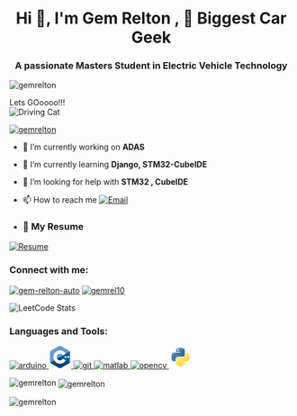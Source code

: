 <h1 align="center">Hi 👋, I'm Gem Relton , 🚗 Biggest Car Geek</h1>
<h3 align="center">A passionate Masters Student in Electric Vehicle Technology</h3>

<p align="left"> <img src="https://komarev.com/ghpvc/?username=gemrelton&label=Profile%20views&color=0e75b6&style=flat" alt="gemrelton" /> </p> 

Lets GOoooo!!!  
![Driving Cat](https://media.tenor.com/uB6486L-xFMAAAAM/cat-driving-serious.gif)

<p align="left"> <a href="https://github.com/ryo-ma/github-profile-trophy"><img src="https://github-profile-trophy.vercel.app/?username=gemrelton" alt="gemrelton" /></a> </p>

- 🔭 I’m currently working on **ADAS**

- 🌱 I’m currently learning **Django, STM32-CubeIDE**

- 🤝 I’m looking for help with **STM32 , CubeIDE**

- 📫 How to reach me    [![Email](https://img.icons8.com/ios-filled/30/ffffff/gmail.png)](mailto:reltongem@gmail.com)  


- ### 📄 My Resume  
[![Resume](https://img.icons8.com/ios-filled/50/ffffff/resume.png)](https://drive.google.com/file/d/1Hvmr7gvJQaMtxmaOr5ikyKE8qlebqLVk/view?usp=drive_link)  


<h3 align="left">Connect with me:</h3>
<p align="left">
<a href="https://linkedin.com/in/gem-relton-auto" target="blank"><img align="center" src="https://raw.githubusercontent.com/rahuldkjain/github-profile-readme-generator/master/src/images/icons/Social/linked-in-alt.svg" alt="gem-relton-auto" height="30" width="40" /></a>
<a href="https://www.leetcode.com/gemrel10" target="blank"><img align="center" src="https://raw.githubusercontent.com/rahuldkjain/github-profile-readme-generator/master/src/images/icons/Social/leet-code.svg" alt="gemrel10" height="30" width="40" /></a>
</p>

![LeetCode Stats](https://leetcard.jacoblin.cool/gemrel10?theme=dark&font=Marcellus&ext=contest)

<h3 align="left">Languages and Tools:</h3>
<p align="left"> <a href="https://www.arduino.cc/" target="_blank" rel="noreferrer"> <img src="https://cdn.worldvectorlogo.com/logos/arduino-1.svg" alt="arduino" width="40" height="40"/> </a> <a href="https://www.w3schools.com/cpp/" target="_blank" rel="noreferrer"> <img src="https://raw.githubusercontent.com/devicons/devicon/master/icons/cplusplus/cplusplus-original.svg" alt="cplusplus" width="40" height="40"/> </a> <a href="https://git-scm.com/" target="_blank" rel="noreferrer"> <img src="https://www.vectorlogo.zone/logos/git-scm/git-scm-icon.svg" alt="git" width="40" height="40"/> </a> <a href="https://www.mathworks.com/" target="_blank" rel="noreferrer"> <img src="https://upload.wikimedia.org/wikipedia/commons/2/21/Matlab_Logo.png" alt="matlab" width="40" height="40"/> </a> <a href="https://opencv.org/" target="_blank" rel="noreferrer"> <img src="https://www.vectorlogo.zone/logos/opencv/opencv-icon.svg" alt="opencv" width="40" height="40"/> </a> <a href="https://www.python.org" target="_blank" rel="noreferrer"> <img src="https://raw.githubusercontent.com/devicons/devicon/master/icons/python/python-original.svg" alt="python" width="40" height="40"/> </a> </p>

<p><img align="left" src="https://github-readme-stats.vercel.app/api/top-langs?username=gemrelton&show_icons=true&locale=en&layout=compact" alt="gemrelton" /></p>

<p>&nbsp;<img align="center" src="https://github-readme-stats.vercel.app/api?username=gemrelton&show_icons=true&locale=en" alt="gemrelton" /></p>

<p><img align="center" src="https://github-readme-streak-stats.herokuapp.com/?user=gemrelton&" alt="gemrelton" /></p>



